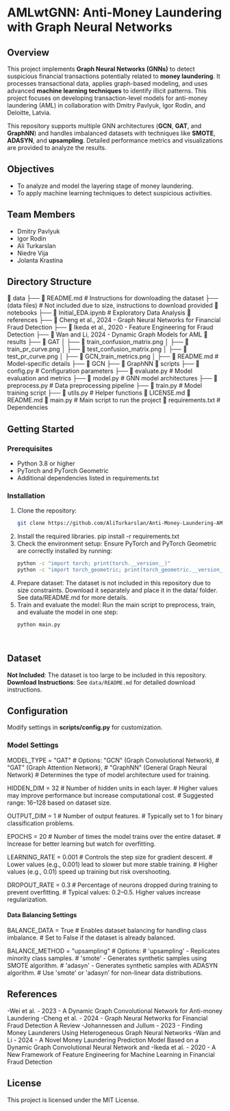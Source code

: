 # AMLwtGNN: Anti-Money Laundering with Graph Neural Networks

## Overview

This project implements **Graph Neural Networks (GNNs)** to detect suspicious financial transactions potentially related to **money laundering**. It processes transactional data, applies graph-based modeling, and uses advanced **machine learning techniques** to identify illicit patterns. This project focuses on developing transaction-level models for anti-money laundering (AML) in collaboration with Dmitry Pavlyuk, Igor Rodin, and Deloitte, Latvia.

This repository supports multiple GNN architectures (**GCN**, **GAT**, and **GraphNN**) and handles imbalanced datasets with techniques like **SMOTE**, **ADASYN**, and **upsampling**. Detailed performance metrics and visualizations are provided to analyze the results.

## Objectives
- To analyze and model the layering stage of money laundering.
- To apply machine learning techniques to detect suspicious activities.

## Team Members
- Dmitry Pavlyuk
- Igor Rodin
- Ali Turkarslan
- Niedre Vija
- Jolanta Krastina

## Directory Structure
📂 data 
├── 📄 README.md # Instructions for downloading the dataset 
├── (data files) # Not included due to size, instructions to download provided
📂 notebooks 
├── 📄 Initial_EDA.ipynb # Exploratory Data Analysis
📂 references 
├── 📄 Cheng et al., 2024 - Graph Neural Networks for Financial Fraud Detection 
├── 📄 Ikeda et al., 2020 - Feature Engineering for Fraud Detection 
├── 📄 Wan and Li, 2024 - Dynamic Graph Models for AML
📂 results 
├── 📂 GAT 
│   ├── 📄 train_confusion_matrix.png 
│   ├── 📄 train_pr_curve.png 
│   ├── 📄 test_confusion_matrix.png 
│   ├── 📄 test_pr_curve.png 
│   ├── 📄 GCN_train_metrics.png 
│   ├── 📄 README.md # Model-specific details 
├── 📂 GCN 
├── 📂 GraphNN
📂 scripts 
├── 📄 config.py # Configuration parameters 
├── 📄 evaluate.py # Model evaluation and metrics
├── 📄 model.py # GNN model architectures 
├── 📄 preprocess.py # Data preprocessing pipeline 
├── 📄 train.py # Model training script 
├── 📄 utils.py # Helper functions
📄 LICENSE.md 
📄 README.md 
📄 main.py # Main script to run the project 
📄 requirements.txt # Dependencies


## Getting Started

### Prerequisites
- Python 3.8 or higher
- PyTorch and PyTorch Geometric
- Additional dependencies listed in requirements.txt

### Installation
1. Clone the repository:
   ```bash
   git clone https://github.com/AliTurkarslan/Anti-Money-Laundering-AML-Transaction-Level-Models.git
2. Install the required libraries.
   pip install -r requirements.txt
3. Check the environment setup:
   Ensure PyTorch and PyTorch Geometric are correctly installed by running:
    ```bash
    python -c "import torch; print(torch.__version__)"
    python -c "import torch_geometric; print(torch_geometric.__version__)"
4. Prepare dataset:
   The dataset is not included in this repository due to size constraints. Download it separately and place it in the data/ folder. See data/README.md for more details.
5. Train and evaluate the model:
   Run the main script to preprocess, train, and evaluate the model in one step:
   ```bash
   python main.py

  
## Dataset
**Not Included**: The dataset is too large to be included in this repository.  
**Download Instructions**: See `data/README.md` for detailed download instructions.

## Configuration
Modify settings in **scripts/config.py** for customization.

### Model Settings
MODEL_TYPE = "GAT"  # Options: "GCN" (Graph Convolutional Network), 
                    # "GAT" (Graph Attention Network), 
                    # "GraphNN" (General Graph Neural Network)
                    # Determines the type of model architecture used for training.

HIDDEN_DIM = 32     # Number of hidden units in each layer.
                    # Higher values may improve performance but increase computational cost.
                    # Suggested range: 16–128 based on dataset size.

OUTPUT_DIM = 1      # Number of output features.
                    # Typically set to 1 for binary classification problems.

EPOCHS = 20         # Number of times the model trains over the entire dataset.
                    # Increase for better learning but watch for overfitting.

LEARNING_RATE = 0.001  # Controls the step size for gradient descent.
                       # Lower values (e.g., 0.001) lead to slower but more stable training.
                       # Higher values (e.g., 0.01) speed up training but risk overshooting.

DROPOUT_RATE = 0.3  # Percentage of neurons dropped during training to prevent overfitting.
                    # Typical values: 0.2–0.5. Higher values increase regularization.

#### Data Balancing Settings
BALANCE_DATA = True  # Enables dataset balancing for handling class imbalance.
                     # Set to False if the dataset is already balanced.

BALANCE_METHOD = "upsampling"  # Options:
                               # 'upsampling' - Replicates minority class samples.
                               # 'smote' - Generates synthetic samples using SMOTE algorithm.
                               # 'adasyn' - Generates synthetic samples with ADASYN algorithm.
                               # Use 'smote' or 'adasyn' for non-linear data distributions.

## References
-Wei et al. - 2023 - A Dynamic Graph Convolutional Network for Anti-money Laundering
-Cheng et al. - 2024 - Graph Neural Networks for Financial Fraud Detection A Review
-Johannessen and Jullum - 2023 - Finding Money Launderers Using Heterogeneous Graph Neural Networks
-Wan and Li - 2024 - A Novel Money Laundering Prediction Model Based on a Dynamic Graph Convolutional Neural Network and
-Ikeda et al. - 2020 - A New Framework of Feature Engineering for Machine Learning in Financial Fraud Detection

## License
This project is licensed under the MIT License.










